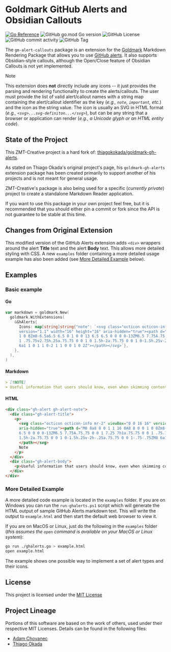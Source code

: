 # Goldmark GitHub Alerts and Obsidian Callouts

[![Go Reference](https://pkg.go.dev/badge/github.com/ZMT-Creative/gm-alert-callouts.svg)](https://pkg.go.dev/github.com/ZMT-Creative/gm-alert-callouts)
![GitHub go.mod Go version](https://img.shields.io/github/go-mod/go-version/ZMT-Creative/gm-alert-callouts)
![GitHub License](https://img.shields.io/github/license/ZMT-Creative/gm-alert-callouts)
![GitHub commit activity](https://img.shields.io/github/commit-activity/w/ZMT-Creative/gm-alert-callouts)
![GitHub Tag](https://img.shields.io/github/v/tag/ZMT-Creative/gm-alert-callouts?include_prereleases&sort=semver)

The `gm-alert-callouts` package is an extension for the
[Goldmark](http://github.com/yuin/goldmark) Markdown Rendering Package that allows you to use
[GitHub alerts](https://docs.github.com/en/get-started/writing-on-github/getting-started-with-writing-and-formatting-on-github/basic-writing-and-formatting-syntax#alerts).
It also supports Obsidian-style callouts, although the Open/Close feature of Obsidian Callouts is
not yet implemented.

> [!NOTE]
> This extension does **not** directly include any icons -- it just provides the parsing and
> rendering functionality to create the alerts/callouts. The user must provide the list of valid
> alert/callout names with a string map containing the alert/callout identifier as the key (*e.g.,
> `note`, `important`, etc.*) and the icon as the string value. The icon is usually an SVG in HTML
> format (*e.g., `<svg>...svg-definiton...</svg>`*), but can be any string that a browser or
> application can render (*e.g., a Unicode glyph or an HTML entity code*).

## State of the Project

This ZMT-Creative project is a hard fork of:
[thiagokokada/goldmark-gh-alerts](https://github.com/thiagokokada/goldmark-gh-alerts).

As stated on Thiago Okada's original project's page, his `goldmark-gh-alerts` extension package has
been created primarily to support another of his projects and is not meant for general usage.

ZMT-Creative's package is also being used for a specific (*currently private*) project to create a
standalone Markdown Reader application.

If you want to use this package in your own project feel free, but it is recommended that you
should either pin a commit or fork since the API is not guarantee to be stable at this time.

## Changes from Original Extension

This modified version of the GitHub Alerts extension adds `<div>` wrappers around the alert
**Title** text and the alert **Body** text. This allows more detailed styling with CSS. A new
`examples` folder containing a more detailed usage example has also been added (see [More Detailed
Example](#more-detailed-example) below).

## Examples

### Basic example

#### **Go**

```go
var markdown = goldmark.New(
  goldmark.WithExtensions(
    &GhAlerts{
      Icons: map[string]string{"note": `<svg class="octicon octicon-info mr-2" viewBox="0 0 16 16"
      version="1.1" width="16" height="16" aria-hidden="true"><path d="M0 8a8 8 0 1 1 16 0A8 8 0 0
      1 0 8Zm8-6.5a6.5 6.5 0 1 0 0 13 6.5 6.5 0 0 0 0-13ZM6.5 7.75A.75.75 0 0 1 7.25 7h1a.75.75 0 0
      1 .75.75v2.75h.25a.75.75 0 0 1 0 1.5h-2a.75.75 0 0 1 0-1.5h.25v-2h-.25a.75.75 0 0 1-.75-.75ZM8
      6a1 1 0 1 1 0-2 1 1 0 0 1 0 2Z"></path></svg>`},
    },
  ),
)
```

#### **Markdown**

```markdown
> [!NOTE]
> Useful information that users should know, even when skimming content.
```

#### **HTML**

```html
<div class="gh-alert gh-alert-note">
  <div class="gh-alert-title">
    <p>
      <svg class="octicon octicon-info mr-2" viewBox="0 0 16 16" version="1.1" width="16" height="16"
      aria-hidden="true"><path d="M0 8a8 8 0 1 1 16 0A8 8 0 0 1 0 8Zm8-6.5a6.5 6.5 0 1 0 0 13 6.5
      6.5 0 0 0 0-13ZM6.5 7.75A.75.75 0 0 1 7.25 7h1a.75.75 0 0 1 .75.75v2.75h.25a.75.75 0 0 1 0
      1.5h-2a.75.75 0 0 1 0-1.5h.25v-2h-.25a.75.75 0 0 1-.75-.75ZM8 6a1 1 0 1 1 0-2 1 1 0 0 1 0 2Z">
      </path></svg>
      Note
    </p>
  </div>
  <div class="gh-alert-body">
    <p>Useful information that users should know, even when skimming content.</p>
  </div>
</div>
```

### More Detailed Example

A more detailed code example is located in the `examples` folder. If you are on Windows you can run
the `run-ghalerts.ps1` script which will generate the HTML output of sample GitHub Alerts markdown
text. This will write the output to `example.html` and then start the default web browser to view
it.

If you are on MacOS or Linux, just do the following in the `examples` folder (*this assumes the
`open` command is available on your MacOS or Linux system*):

```sh
go run ./ghalerts.go > example.html
open example.html
```

The example shows one possible way to implement a set of alert types and their icons.

## License

This project is licensed under the [MIT License](LICENSE.md)

## Project Lineage

Portions of this software are based on the work of others, used under their
respective MIT Licenses. Details can be found in the following files:

- [Adam Chovanec](LICENSE-chovanec.md)
- [Thiago Okada](LICENSE-thiagokokada)
